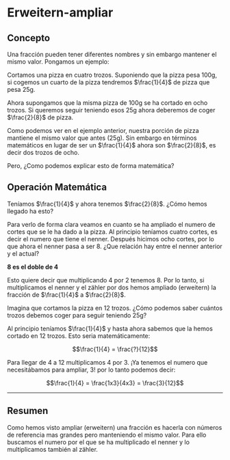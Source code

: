 # Erweitern-ampliar

## Concepto

Una fracción  pueden tener diferentes nombres y sin embargo mantener el mismo valor. Pongamos un ejemplo:

Cortamos una pizza en cuatro trozos. Suponiendo que la pizza pesa 100g, si cogemos un cuarto de la pizza tendremos $\frac{1}{4}$ de pizza que pesa 25g.

Ahora supongamos que la misma pizza de 100g se ha cortado en ocho trozos. Si queremos seguir teniendo esos 25g ahora deberemos de coger $\frac{2}{8}$ de pizza.

Como podemos ver en el ejemplo anterior, nuestra porción de pizza mantiene el mismo valor que antes (25g). Sin embargo en términos matemáticos en lugar de ser un $\frac{1}{4}$ ahora son $\frac{2}{8}$, es decir dos trozos de ocho. 

Pero, ¿Como podemos explicar esto de forma matemática?

## Operación Matemática 

Teníamos $\frac{1}{4}$ y ahora tenemos $\frac{2}{8}$. ¿Cómo hemos llegado ha esto?

Para verlo de forma clara veamos en cuanto se ha ampliado el numero de cortes que se le ha dado a la pizza. Al principio teníamos cuatro cortes, es decir el numero que tiene el nenner. Después hicimos ocho cortes, por lo que ahora el nenner pasa a ser 8. ¿Que relación hay entre el nenner anterior y el actual?

**8 es el doble de 4** 

Esto quiere decir que multiplicando 4 por 2 tenemos 8. Por lo tanto, si multiplicamos el nenner y el zähler por dos hemos ampliado (erweitern) la fracción de $\frac{1}{4}$ a $\frac{2}{8}$.

Imagina que cortamos la pizza en 12 trozos. ¿Cómo podemos saber cuántos trozos debemos coger para seguir teniendo 25g? 

Al principio teníamos $\frac{1}{4}$ y hasta ahora sabemos que la hemos cortado en 12 trozos. Esto seria matemáticamente:

$$\frac{1}{4} = \frac{?}{12}$$

Para llegar de 4 a 12 multiplicamos 4 por 3. ¡Ya tenemos el numero que necesitábamos para ampliar, 3! por lo tanto podemos decir:

$$\frac{1}{4} = \frac{1x3}{4x3} = \frac{3}{12}$$

---

## Resumen

Como hemos visto ampliar (erweitern) una fracción es hacerla con números de referencia mas grandes pero manteniendo el mismo valor. Para ello buscamos el numero por el que se ha multiplicado el nenner y lo multiplicamos también al zähler.
